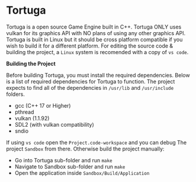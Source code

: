 Tortuga
===

Tortuga is a open source Game Engine built in C++. Tortuga ONLY uses vulkan for its graphics API with NO plans of using any other graphics API. Tortuga is built in Linux but it should be cross platform compatible if you wish to build it for a different platform. For editing the source code & building the project, a `Linux` system is recomended with a copy of `vs code`.

**Building the Project**

Before building Tortuga, you must install the required dependencies. Below is a list of required dependencies for Tortuga to function. The project expects to find all of the dependencies in `/usr/lib` and `/usr/include` folders.
* gcc (C++ 17 or Higher)
* pthread
* vulkan (1.1.92)
* SDL2 (with vulkan compatibility)
* sndio

If using `vs code` open the `Project.code-workspace` and you can debug The project `Sandbox` from there. Otherwise build the project manually:

* Go into Tortuga sub-folder and run `make`
* Navigate to Sandbox sub-folder and run `make`
* Open the application inside `Sandbox/Build/Application`
